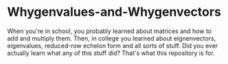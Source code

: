 # Whygenvalues-and-Whygenvectors

When you're in school, you probably learned about matrices and how to add and multiply them. Then, in college you learned about eignenvectors, eigenvalues, reduced-row echelon form and all sorts of stuff. Did you ever actually learn what any of this stuff did? That's what this repository is for.
